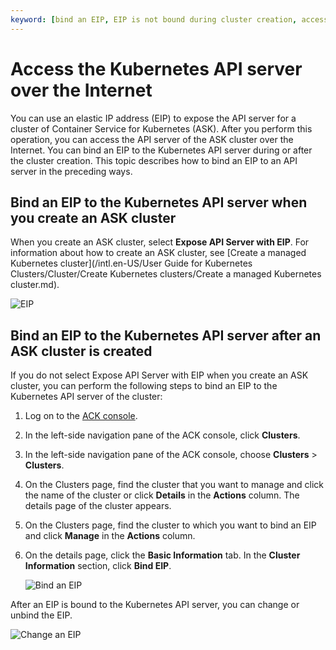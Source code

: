 ```yaml
---
keyword: [bind an EIP, EIP is not bound during cluster creation, access the Kubernetes API server over the Internet]
---
```


# Access the Kubernetes API server over the Internet

You can use an elastic IP address \(EIP\) to expose the API server for a cluster of Container Service for Kubernetes \(ASK\). After you perform this operation, you can access the API server of the ASK cluster over the Internet. You can bind an EIP to the Kubernetes API server during or after the cluster creation. This topic describes how to bind an EIP to an API server in the preceding ways.

## Bind an EIP to the Kubernetes API server when you create an ASK cluster

When you create an ASK cluster, select **Expose API Server with EIP**. For information about how to create an ASK cluster, see [Create a managed Kubernetes cluster](/intl.en-US/User Guide for Kubernetes Clusters/Cluster/Create Kubernetes clusters/Create a managed Kubernetes cluster.md).

![EIP](https://static-aliyun-doc.oss-accelerate.aliyuncs.com/assets/img/en-US/8435359951/p103507.png)

## Bind an EIP to the Kubernetes API server after an ASK cluster is created

If you do not select Expose API Server with EIP when you create an ASK cluster, you can perform the following steps to bind an EIP to the Kubernetes API server of the cluster:

1.  Log on to the [ACK console](https://cs.console.aliyun.com).

2.  In the left-side navigation pane of the ACK console, click **Clusters**.

3.  In the left-side navigation pane of the ACK console, choose **Clusters** \> **Clusters**.

4.  On the Clusters page, find the cluster that you want to manage and click the name of the cluster or click **Details** in the **Actions** column. The details page of the cluster appears.

5.  On the Clusters page, find the cluster to which you want to bind an EIP and click **Manage** in the **Actions** column.

6.  On the details page, click the **Basic Information** tab. In the **Cluster Information** section, click **Bind EIP**.

    ![Bind an EIP](https://static-aliyun-doc.oss-accelerate.aliyuncs.com/assets/img/en-US/8435359951/p103524.png)


After an EIP is bound to the Kubernetes API server, you can change or unbind the EIP.

![Change an EIP](https://static-aliyun-doc.oss-accelerate.aliyuncs.com/assets/img/en-US/8435359951/p103535.png)

